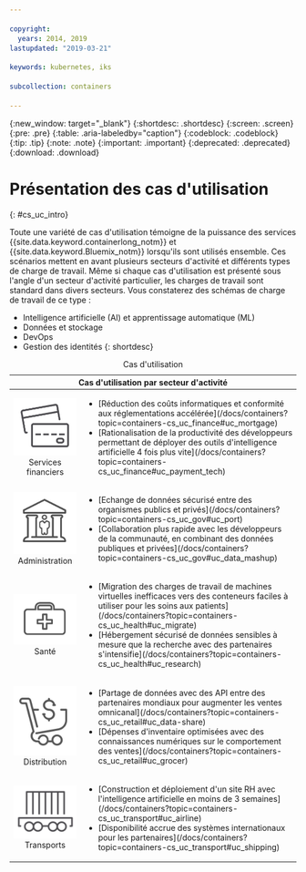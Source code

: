 ```yaml
---

copyright:
  years: 2014, 2019
lastupdated: "2019-03-21"

keywords: kubernetes, iks

subcollection: containers

---
```


{:new_window: target="_blank"}
{:shortdesc: .shortdesc}
{:screen: .screen}
{:pre: .pre}
{:table: .aria-labeledby="caption"}
{:codeblock: .codeblock}
{:tip: .tip}
{:note: .note}
{:important: .important}
{:deprecated: .deprecated}
{:download: .download}



# Présentation des cas d'utilisation
{: #cs_uc_intro}

Toute une variété de cas d'utilisation témoigne de la puissance des services {{site.data.keyword.containerlong_notm}} et {{site.data.keyword.Bluemix_notm}} lorsqu'ils sont utilisés ensemble. Ces scénarios mettent en avant plusieurs secteurs d'activité et différents types de charge de travail. Même si chaque cas d'utilisation est présenté sous l'angle d'un secteur d'activité particulier, les charges de travail sont standard dans divers secteurs. Vous constaterez des schémas de charge de travail de ce type :
* Intelligence artificielle (AI) et apprentissage automatique (ML)
* Données et stockage
* DevOps
* Gestion des identités
{: shortdesc}

<table summary="Le tableau présente les cas d'utilisation. La lecture des lignes s'effectue de gauche à droite, avec des icônes représentant chaque secteur d'activité dans la première colonne et la description dans la deuxième colonne.">
<caption>Cas d'utilisation</caption>
  <thead>
  <th colspan=2>Cas d'utilisation par secteur d'activité</th>
  </thead>
  <tbody>
    <tr>
    <td align="center"><img src="icons/finance.svg" alt="Icône de carte de crédit recto-verso"/><br>Services financiers</td>
    <td><ul>
    <li>[Réduction des coûts informatiques et conformité aux réglementations accélérée](/docs/containers?topic=containers-cs_uc_finance#uc_mortgage)</li>
    <li>[Rationalisation de la productivité des développeurs permettant de déployer des outils d'intelligence artificielle 4 fois plus vite](/docs/containers?topic=containers-cs_uc_finance#uc_payment_tech)</li>
    </ul></td>
     </tr>
     <tr>
     <td align="center"><img src="icons/gov.svg" alt="Icône de bâtiment administratif avec des personnes à l'intérieur"/><br>Administration</td>
     <td><ul>
    <li>[Echange de données sécurisé entre des organismes publics et privés](/docs/containers?topic=containers-cs_uc_gov#uc_port)</li>
     <li>[Collaboration plus rapide avec les développeurs de la communauté, en combinant des données publiques et privées](/docs/containers?topic=containers-cs_uc_gov#uc_data_mashup)</li></ul></td>
      </tr>
    <tr>
      <td align="center"><img src="icons/health.svg" alt="Icône de trousse médicale"/><br>Santé</td>
      <td><ul>
     <li>[Migration des charges de travail de machines virtuelles inefficaces vers des conteneurs faciles à utiliser pour les soins aux patients](/docs/containers?topic=containers-cs_uc_health#uc_migrate)</li>
      <li>[Hébergement sécurisé de données sensibles à mesure que la recherche avec des partenaires s'intensifie](/docs/containers?topic=containers-cs_uc_health#uc_research)</li>
      </ul></td>
      </tr>
      <tr>
         <td align="center"><img src="icons/retail.svg" alt="Icône de caddie avec un symbole monétaire"/><br>Distribution</td>
         <td><ul>
        <li>[Partage de données avec des API entre des partenaires mondiaux pour augmenter les ventes omnicanal](/docs/containers?topic=containers-cs_uc_retail#uc_data-share)</li>
         <li>[Dépenses d'inventaire optimisées avec des connaissances numériques sur le comportement des ventes](/docs/containers?topic=containers-cs_uc_retail#uc_grocer)</li>
              </ul></td>
          </tr>
      <tr>
       <td align="center"><img src="icons/transport.svg" alt="Icône de wagon avec des conteneurs"/><br>Transports</td>
           <td><ul>
          <li>[Construction et déploiement d'un site RH avec l'intelligence artificielle en moins de 3 semaines](/docs/containers?topic=containers-cs_uc_transport#uc_airline)</li>
           <li>[Disponibilité accrue des systèmes internationaux pour les partenaires](/docs/containers?topic=containers-cs_uc_transport#uc_shipping)</li></ul></td>
      </tr>
  </tbody>
  </table>
